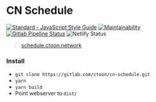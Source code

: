 # CN Schedule

[![Standard - JavaScript Style Guide](https://img.shields.io/badge/code%20style-standard-green.svg)](http://standardjs.com/)
[![Maintainability](https://api.codeclimate.com/v1/badges/2936f2ae5f630317ddc8/maintainability)](https://codeclimate.com/github/sugrocks/cn-schedule/maintainability)
[![Gitlab Pipeline Status](https://gitlab.com/ctoon/cn-schedule/badges/master/pipeline.svg)](https://gitlab.com/ctoon/cn-schedule/-/commits/master)
![Netlify Status](https://api.netlify.com/api/v1/badges/2a9285a5-c862-46c9-84b4-be19445e15bd/deploy-status)

> [schedule.ctoon.network](https://schedule.ctoon.network/)


### Install
- `git clone https://gitlab.com/ctoon/cn-schedule.git`
- `yarn`
- `yarn build`
- Point webserver to `dist/`
